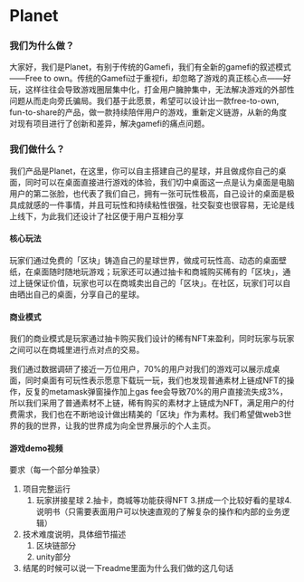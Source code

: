 # Planet
### 我们为什么做？

大家好，我们是Planet，有别于传统的Gamefi，我们有全新的gamefi的叙述模式——Free to own。传统的Gamefi过于重视fi，却忽略了游戏的真正核心点——好玩，这样往往会导致游戏圈层集中化，打金用户臃肿集中，无法解决游戏的外部性问题从而走向旁氏骗局。我们基于此愿景，希望可以设计出一款free-to-own, fun-to-share的产品，做一款持续陪伴用户的游戏，重新定义链游，从新的角度对现有项目进行了创新和差异，解决gamefi的痛点问题。

### 我们做什么？

我们产品是Planet，在这里，你可以自主搭建自己的星球，并且做成你自己的桌面，同时可以在桌面直接进行游戏的体验，我们切中桌面这一点是认为桌面是电脑用户的第二张脸，也代表了我们自己，拥有一张可玩性极高，自己设计的桌面是极具成就感的一件事情，并且可玩性和持续粘性很强，社交裂变也很容易，无论是线上线下，为此我们还设计了社区便于用户互相分享

#### 核心玩法

玩家们通过免费的「区块」铸造自己的星球世界，做成可玩性高、动态的桌面壁纸，在桌面随时随地玩游戏；玩家还可以通过抽卡和商城购买稀有的「区块」，通过上链保证价值，玩家也可以在商城卖出自己的「区块」。在社区，玩家们可以自由晒出自己的桌面，分享自己的星球。

#### 商业模式

我们的商业模式是玩家通过抽卡购买我们设计的稀有NFT来盈利，同时玩家与玩家之间可以在商城里进行点对点的交易。

我们通过数据调研了接近一万位用户，70%的用户对我们的游戏可以展示成桌面，同时桌面有可玩性表示愿意下载玩一玩，我们也发现普通素材上链成NFT的操作，反复的metamask弹窗操作加上gas fee会导致70%的用户直接流失成3%，所以我们采用了普通素材不上链，稀有购买的素材才上链成为NFT，满足用户的付费需求，我们也在不断地设计做出精美的「区块」作为素材。我们希望做web3世界的我的世界，让我的世界成为向全世界展示的个人主页。

#### 游戏demo视频

要求（每一个部分单独录）

1. 项目完整运行
   1. 玩家拼接星球 2.抽卡，商城等功能获得NFT 3.拼成一个比较好看的星球4.说明书（只需要表面用户可以快速直观的了解复杂的操作和内部的业务逻辑）
2. 技术难度说明，具体细节描述
   1. 区块链部分
   2. unity部分
3. 结尾的时候可以说一下readme里面为什么我们做的这几句话